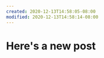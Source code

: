 ```yaml
---
created: 2020-12-13T14:58:05-08:00
modified: 2020-12-13T14:58:14-08:00
---
```


# Here's a new post

